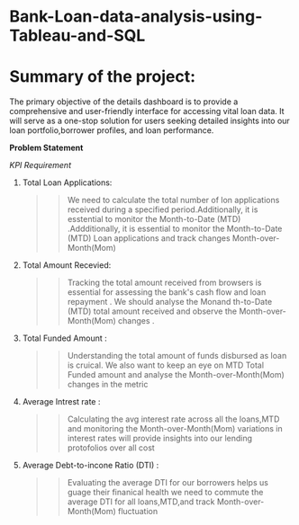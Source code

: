 # Bank-Loan-data-analysis-using-Tableau-and-SQL

# Summary of the project:

The primary objective of the details dashboard is to provide a comprehensive and user-friendly interface for accessing vital loan data. It will serve as a one-stop solution for users seeking detailed insights into our loan portfolio,borrower profiles, and loan performance.


**Problem Statement**

*KPI Requirement*

1. Total Loan Applications:
   
    >> We need to calculate the total number of lon applications received during a specified period.Additionally, it is esstential to monitor the Month-to-Date (MTD) .Addditionally, it is essential to monitor the Month-to-Date (MTD) Loan applications and track changes Month-over-Month(Mom)

2. Total Amount Recevied:

    >> Tracking the total amount received from browsers is essential for assessing the bank's cash flow and loan repayment . We should analyse the  Monand th-to-Date (MTD)  total amount received and observe the Month-over-Month(Mom)  changes .

3. Total Funded Amount :

    >> Understanding the total amount of funds disbursed as loan is  cruical. We also want to keep an eye on MTD Total Funded amount and analyse the  Month-over-Month(Mom) changes in the metric
    
4. Average Intrest rate :

    >> Calculating the avg interest rate across all the loans,MTD  and monitoring the Month-over-Month(Mom) variations in interest rates will provide insights into our lending protofolios over all cost

7. Average Debt-to-incone Ratio (DTI) :

    >> Evaluating the average DTI for our borrowers helps us guage their finanical health we need to commute the average DTI for all loans,MTD,and track Month-over-Month(Mom) fluctuation




